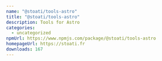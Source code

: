 ```yaml
---
name: "@stoati/tools-astro"
title: "@stoati/tools-astro"
description: Tools for Astro
categories:
  - uncategorized
npmUrl: https://www.npmjs.com/package/@stoati/tools-astro
homepageUrl: https://stoati.fr
downloads: 167
---
```

